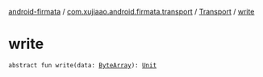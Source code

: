 [android-firmata](../../index.md) / [com.xujiaao.android.firmata.transport](../index.md) / [Transport](index.md) / [write](./write.md)

# write

`abstract fun write(data: `[`ByteArray`](https://kotlinlang.org/api/latest/jvm/stdlib/kotlin/-byte-array/index.html)`): `[`Unit`](https://kotlinlang.org/api/latest/jvm/stdlib/kotlin/-unit/index.html)
